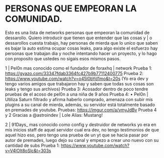 # PERSONAS QUE EMPEORAN LA COMUNIDAD.
Esto es una lista de networks personas que empeoran la comunidad de dessarollo.
Quiero introducir que tienen que entender que las cosas y | o dessarollos cuesta trabajo, hay personas de mierda que lo uníco que saben es bajar la auto estima ocupar cosas leaks, para algo existe el esfuerzo hay personas que trabajan dia y noche intentando hacer un proyecto, y lo hago con proposito que ustedes no sigais esos mismos pasos.

1 | Pel0n mas conocido como el fundador de foraxhq | network Prueba 1: https://gyazo.com/33347fdab3364fc427b9b77112400775 Prueba 2: https://www.youtube.com/watch?v=o45l0bYd1mo&t=20s (Yo era dev y tengo varios amigos que trabajaron hay y saben que todas sus cosas son leaks y tengo sus archivos) Prueba 3: Acosador dentro de poco tendre pruebas de el acoso de pel0n a una niña de 9 años Prueba 4: • Pel0n | Utiliza Saturn filtrado y afirma haberlo comprado, amenaza con subir mis plugins a su canal de mierda, además, su servidor está totalmente basado en premades de youtube. Pruebas: https://imgur.com/a/vmyJdBv Prueba 4 y 2 Gracias a @astroindev | Lole Alias: Mustang!

2 | 91Days_ mas conocido como config y destruidor de networks yo era en mis inicios staff de aquel servidor cual era dev, no tengo testimonios de que aquel hizo eso, pero tengo una prueba de un yt que se hacia pasar por autor de premades, luego dejo su canal y empezo a crear uno nuevo con su cantidad de subs Prueba 1: https://www.youtube.com/watch?v=V4lOlt8oSlc&t=303s
